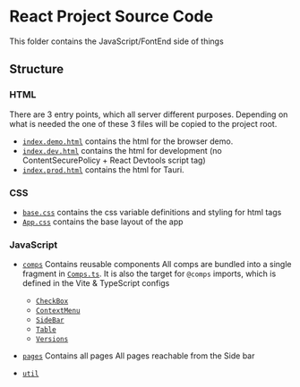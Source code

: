 # React Project Source Code

This folder contains the JavaScript/FontEnd side of things

## Structure

### HTML

There are 3 entry points, which all server different purposes. Depending on what is needed the one of these 3 files will be copied to the project root.

- [`index.demo.html`](./index.demo.html) contains the html for the browser demo.
- [`index.dev.html`](./index.dev.html)  contains the html for development (no ContentSecurePolicy + React Devtools script tag)
- [`index.prod.html`](./index.prod.html) contains the html for Tauri.

### CSS

- [`base.css`](./base.css) contains the css variable definitions and styling for html tags
- [`App.css`](./App.css) contains the base layout of the app

### JavaScript

- [`comps`](./comps/) Contains reusable components
	All comps are bundled into a single fragment in [`Comps.ts`](./comps/Comps.ts). It is also the target for `@comps` imports, which is defined in the Vite & TypeScript configs
	- [`CheckBox`](./comps/CheckBox/)
	- [`ContextMenu`](./comps/ContextMenu/)
	- [`SideBar`](./comps/SideBar/)
	- [`Table`](./comps/Table)
	- [`Versions`](./comps/Versions/)

- [`pages`](./pages/) Contains all pages
	All pages reachable from the Side bar

- [`util`](./util/)


